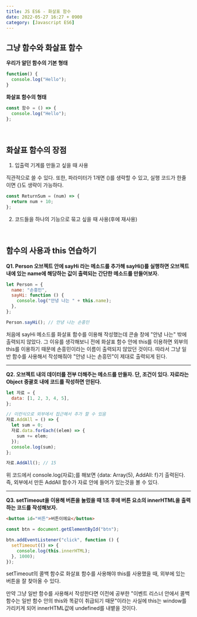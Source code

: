 ```yaml
---
title: JS ES6 - 화살표 함수
date: 2022-05-27 16:27 + 0900
category: [Javascript ES6]
---
```


## 그냥 함수와 화살표 함수

**우리가 알던 함수의 기본 형태**

```js
function() {
  console.log("Hello");
}
```

**화살표 함수의 형태**

```js
const 함수 = () => {
  console.log("Hello");
};
```

<br>

## 화살표 함수의 장점

1. 입출력 기계를 만들고 싶을 때 사용

직관적으로 쓸 수 있다. 또한, 파라미터가 1개면 ()를 생략할 수 있고, 실행 코드가 한줄이면 {}도 생략이 가능하다.

```js
const ReturnSum = (num) => {
  return num + 10;
};
```

2. 코드들을 하나의 기능으로 묶고 싶을 때 사용(후에 재사용)

<br>

## 함수의 사용과 this 연습하기

**Q1. Person 오브젝트 안에 sayHi 라는 메소드를 추가해 sayHi()를 실행하면 오브젝트 내에 있는 name에 해당하는 값이 출력되는 간단한 메소드를 만들어보자.**

```js
let Person = {
  name: "손흥민",
  sayHi: function () {
    console.log("안녕 나는 " + this.name);
  },
};

Person.sayHi(); // 안녕 나는 손흥민
```

처음에 sayHi 메소드를 화살표 함수를 이용해 작성했는데 콘솔 창에 "안녕 나는" 밖에 출력되지 않았다. 그 이유를 생각해보니 전에 화살표 함수 안에 this를 이용하면 외부의 this를 이용하기 때문에 손흥민이라는 이름이 출력되지 않았던 것이다. 따라서 그냥 일반 함수를 사용해서 작성해줘야 "안녕 나는 손흥민"이 제대로 출력되게 된다.

<hr>

**Q2. 오브젝트 내의 데이터를 전부 더해주는 메소드를 만들자.
단, 조건이 있다. 자료라는 Object 중괄호 내에 코드를 작성하면 안된다.**

```js
let 자료 = {
  data: [1, 2, 3, 4, 5],
};

// 이런식으로 외부에서 접근해서 추가 할 수 있음
자료.AddAll = () => {
  let sum = 0;
  자료.data.forEach((elem) => {
    sum += elem;
  });
  console.log(sum);
};

자료.AddAll(); // 15
```

위 코드에서 console.log(자료);를 해보면 {data: Array(5), AddAll: f}기 출력된다. 즉, 외부에서 만든 AddAll 함수가 자료 안에 들어가 있는것을 볼 수 있다.

<hr>

**Q3. setTimeout을 이용해 버튼을 눌렀을 때 1초 후에 버튼 요소의 innerHTML을 출력하는 코드를 작성해보자.**

```html
<button id="버튼">버튼이에요</button>
```

```js
const btn = document.getElementById("btn");

btn.addEventListener("click", function () {
  setTimeout(() => {
    console.log(this.innerHTML);
  }, 1000);
});
```

setTimeout의 콜백 함수로 화살표 함수를 사용해야 this를 사용했을 때, 외부에 있는 버튼을 잘 찾아올 수 있다.

만약 그냥 일반 함수를 사용해서 작성한다면 이전에 공부한 "이벤트 리스너 안에서 콜백 함수는 일반 함수 안의 this와 똑같이 취급되기 때문"이라는 사실에 this는 window를 가리키게 되어 innerHTML값에 undefined를 내뱉을 것이다.
